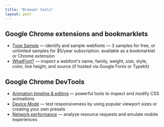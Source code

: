 ```yaml
---
title: "Browser tools"
layout: post
---
```


## Google Chrome extensions and bookmarklets
- [Type Sample](http://www.typesample.com/) — identify and sample webfonts — 3 samples for free, or unlimited samples for $5/year subscription. available as a bookmarklet or Chrome extension
- [WhatFont?](https://chrome.google.com/webstore/detail/whatfont/jabopobgcpjmedljpbcaablpmlmfcogm?hl=en) — inspect a webfont's name, family, weight, size, style, color, line height, and source (if hosted via Google Fonts or Typekit)

## Google Chrome DevTools
- [Animation timeline & editing](https://developers.google.com/web/tools/chrome-devtools/inspect-styles/animations) —  powerful tools to inspect and modify CSS animations
- [Device Mode](https://developers.google.com/web/tools/chrome-devtools/device-mode/emulate-mobile-viewports) — test responsiveness by using popular viewport sizes or creating your own presets
- [Network performance](https://developers.google.com/web/tools/chrome-devtools/network-performance/) — analyze resource requests and emulate mobile experiences
